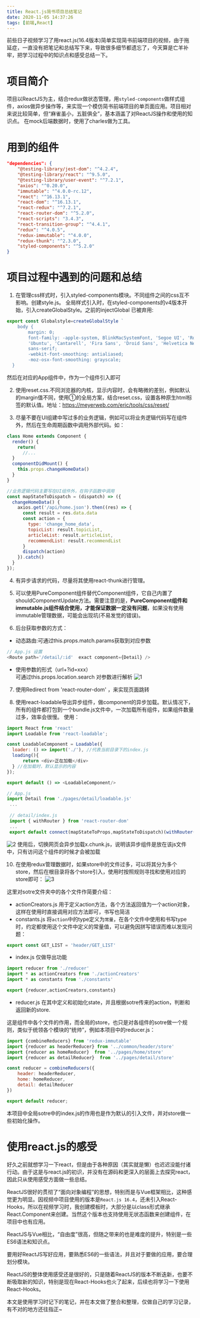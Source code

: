 ```yaml
---
title: React.js简书项目总结笔记
date: 2020-11-05 14:37:26
tags: [前端,React]
---
```


前些日子视频学习了用react.js(16.4版本)简单实现简书前端项目的视频，由于拖延症，一直没有把笔记和总结写下来，导致很多细节都遗忘了，今天算是亡羊补牢，把学习过程中的知识点和感受总结一下。

# 项目简介

项目以ReactJS为主，结合redux做状态管理，用`styled-components`做样式组件，axios做异步操作等，来实现一个模仿简书前端项目的单页面应用。项目相对来说比较简单，但“麻雀虽小，五脏俱全”，基本涵盖了对ReactJS操作和使用的知识点。
在mock后端数据时，使用了charles做为工具。

# 用到的组件

```json
"dependencies": {
    "@testing-library/jest-dom": "^4.2.4",
    "@testing-library/react": "^9.5.0",
    "@testing-library/user-event": "^7.2.1",
    "axios": "^0.20.0",
    "immutable": "^4.0.0-rc.12",
    "react": "^16.13.1",
    "react-dom": "^16.13.1",
    "react-redux": "^7.2.1",
    "react-router-dom": "^5.2.0",
    "react-scripts": "3.4.3",
    "react-transition-group": "^4.4.1",
    "redux": "^4.0.5",
    "redux-immutable": "^4.0.0",
    "redux-thunk": "^2.3.0",
    "styled-components": "^5.2.0"
}
```

# 项目过程中遇到的问题和总结

1. 在管理css样式时，引入styled-components模块。不同组件之间的css互不影响。创建style.js。
全局样式引入时，在styled-components的v4版本开始，引入createGlobalStyle。之前的injectGlobal 已被弃用:
```js
export const Globalstyle=createGlobalStyle `
    body {
        margin: 0;
        font-family: -apple-system, BlinkMacSystemFont, 'Segoe UI', 'Roboto', 'Oxygen',
        'Ubuntu', 'Cantarell', 'Fira Sans', 'Droid Sans', 'Helvetica Neue',
        sans-serif;
        -webkit-font-smoothing: antialiased;
        -moz-osx-font-smoothing: grayscale;
  }
```
然后在对应的App组件中，作为一个组件引入即可

2. 使用reset.css.不同浏览器的内核，显示内容时，会有略微的差别，例如默认的margin值不同，使用①的全局方案，结合reset.css，设置各种原生html标签的默认值。地址：https://meyerweb.com/eric/tools/css/reset/

3. 尽量不要在UI组建中写过多的业务逻辑，例如可以将业务逻辑代码写在组件外，然后在生命周期函数中调用外部代码。如：
```js
class Home extends Component {
  render() {
    return(
      //...
  }
  componentDidMount() {
    this.props.changeHomeData()
  }
}

//业务逻辑代码主要写在UI组件外，在钩子函数中调用
const mapStateToDispatch = (dispatch) => ({
  changeHomeData() {
    axios.get('/api/home.json').then((res) => {
      const result = res.data.data
      const action = {
        type: 'change_home_data',
        topicList: result.topicList,
        articleList: result.articleList,
        recommendList: result.recommendList
      }      
      dispatch(action)
    }).catch()
  }
});
```

4. 有异步请求的代码，尽量将其使用react-thunk进行管理。

5. 可以使用PureComponent组件替代Component组件，它自己内置了shouldComponentUpdate方法。需要注意的是，**PureComponent组件和immutable.js组件结合使用，才能保证数据一定没有问题**，如果没有使用immutable管理数据，可能会出现坑(不易发觉的错误)。

6. 后台获取参数的方式：
- 动态路由:可通过this.props.match.params获取到对应参数
```js
// App.js 设置
<Route path='/detail/:id'  exact component={Detail} />
```

- 使用参数的形式（url+?id=xxx）	
可通过this.props.location.search 对参数进行解析
![1](./1.png)

7. 使用Redirect from 'react-router-dom' ，来实现页面跳转

8. 使用react-loadable导出异步组件，做component的异步加载。默认情况下，所有的组件都打包到一个bundle.js文件中，一次加载所有组件，如果组件数量过多，效率会很慢。
使用：
```js
import React from 'react'
import Loadable from 'react-loadable';

const LoadableComponent = Loadable({
  loader: () => import('./'), //代表当前目录下的index.js
  loading(){
      return <div>正在加载</div>
  } //在加载时，默认显示的内容
});

export default () => <LoadableComponent/>
```

```js
// App.js
import Detail from './pages/detail/loadable.js'
 ...
 
 // detail/index.js
 import { withRouter } from 'react-router-dom'
 ...
 export default connect(mapStateToProps,mapStateToDispatch)(withRouter(Detail))
```
![2](./2.png)
使用后，切换网页会异步加载x.chunk.js，说明该异步组件是放在该js文件中，只有访问这个组件的时候才会被加载

10. 在使用redux管理数据时，如果store中的文件过多，可以将其分为多个store，然后在根目录将各个store引入，使用时按照规则寻找和使用对应的store即可：
![3](./3.png)

这里对sotre文件夹中的各个文件作简要介绍：
- actionCreators.js
用于定义action方法，各个方法返回值为一个action对象，这样在使用时直接调用对应方法即可，书写也简洁
- constants.js
将`action`中的type定义为`常量`，在各个文件中使用和书写type时，约定都使用这个文件中定义的常量值，可以避免因拼写错误而难以发现问题：
```js
export const GET_LIST = 'header/GET_LIST'
```
- index.js
仅做导出功能
```js
import reducer from './reducer'
import * as actionCreators from './actionCreators'
import * as constants from './constants'

export {reducer,actionCreators,constants}
```

- reducer.js
在其中定义和初始化state，并且根据sotre传来的action，判断和返回新的store.

这是组件中各个文件的作用，而全局的store，也只是对各组件的sotre做一个规则，类似于统领各个模块的“统帅”，例如本项目中的reducer.js：
```js
import {combineReducers} from 'redux-immutable'
import {reducer as headerReducer} from '../common/header/store'
import {reducer as homeReducer}  from '../pages/home/store'
import {reducer as detailReducer}  from '../pages/detail/store'

const reducer = combineReducers({
    header: headerReducer,
    home: homeReducer,
    detail: detailReducer
})

export default reducer;
```
本项目中全局sotre中的index.js的作用也是作为默认的引入文件，并对store做一些初始化操作。


# 使用react.js的感受
好久之前就想学习一下react，但是由于各种原因（其实就是懒）也迟迟没能付诸行动。由于这是与react.js的初识，并没有在源码和更深入的层面上去探究react，因此只从使用感受方面做一些总结。

ReactJS很好的贯彻了“面向对象编程”的思想，特别而是与Vue框架相比，这种感觉更为明显。因视频中项目使用的版本是`React.js 16.4`，还未引入React-Hooks，所以在视频学习时，我创建模板时，大部分是以class形式继承React.Component来创建。当然这个版本也支持使用无状态函数来创建组件，在项目中也有应用。

ReactJS与Vue相比，“自由度”很高，但随之带来的也是难度的提升，特别是一些ES6语法和知识点。

要用好ReactJS写好应用，要熟悉ES6的一些语法，并且对于要做的应用，要合理划分模块。

ReactJS的整体使用感受还是很好的，只是随着ReactJS的版本不断迭新，也要不断吸取新的知识，特别是现在React-Hooks也火了起来，后续也将学习一下使用React-Hooks。

本文是使用学习时记下的笔记，并在本文做了整合和整理，仅做自己的学习记录，有不对的地方还往指正~